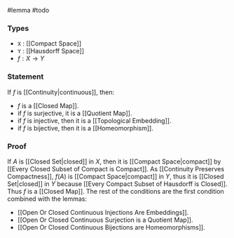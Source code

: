 #lemma #todo 
### Types
- `X` : [[Compact Space]]
- `Y` : [[Hausdorff Space]]
- $f : X \to Y$
### Statement
If $f$ is [[Continuity|continuous]], then:
- $f$ is a [[Closed Map]]. 
- if $f$ is surjective, it is a [[Quotient Map]].
- if $f$ is injective, then it is a [[Topological Embedding]].
- if $f$ is bijective, then it is a [[Homeomorphism]].
### Proof
If $A$ is [[Closed Set|closed]] in $X$, then it is [[Compact Space|compact]] by [[Every Closed Subset of Compact is Compact]].
As [[Continuity Preserves Compactness]], $f\left( A \right)$ is [[Compact Space|compact]] in $Y$, thus it is [[Closed Set|closed]] in $Y$ because [[Every Compact Subset of Hausdorff is Closed]]. Thus $f$ is a [[Closed Map]].
The rest of the conditions are the first condition combined with the lemmas:
- [[Open Or Closed Continuous Injections Are Embeddings]].
- [[Open Or Closed Continuous Surjection is a Quotient Map]].
- [[Open Or Closed Continuous Bijections are Homeomorphisms]].